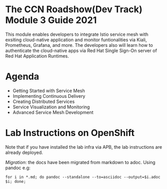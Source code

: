 The CCN Roadshow(Dev Track) Module 3 Guide 2021
===
This module enables developers to integrate Istio service mesh with exsiting cloud-native application and monitor funtionalities via Kiali, Prometheus, Grafana, and more.
The developers also will learn how to authenticate the cloud-native apps via Red Hat Single Sign-On server of Red Hat Application Runtimes.

Agenda
===
* Getting Started with Service Mesh
* Implementing Continuous Delivery
* Creating Distributed Services
* Service Visualization and Monitoring
* Advanced Service Mesh Development

Lab Instructions on OpenShift
===

Note that if you have installed the lab infra via APB, the lab instructions are already deployed.


_Migration_: the docs have been migrated from markdown to adoc. 
Using pandoc e.g: 
``` 
for i in *.md; do pandoc --standalone --to=asciidoc --output=$i.adoc $i; done;
```